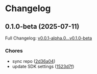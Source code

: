 # Changelog

## 0.1.0-beta (2025-07-11)

Full Changelog: [v0.0.1-alpha.0...v0.1.0-beta](https://github.com/andreibesleaga/oscp-sdk/compare/v0.0.1-alpha.0...v0.1.0-beta)

### Chores

* sync repo ([2d36a04](https://github.com/andreibesleaga/oscp-sdk/commit/2d36a041fa58bf2c45f50ab20ab2388eee054c43))
* update SDK settings ([1523d7f](https://github.com/andreibesleaga/oscp-sdk/commit/1523d7fd32b39f408139eb2147ac5ebf5d8cb6c5))
